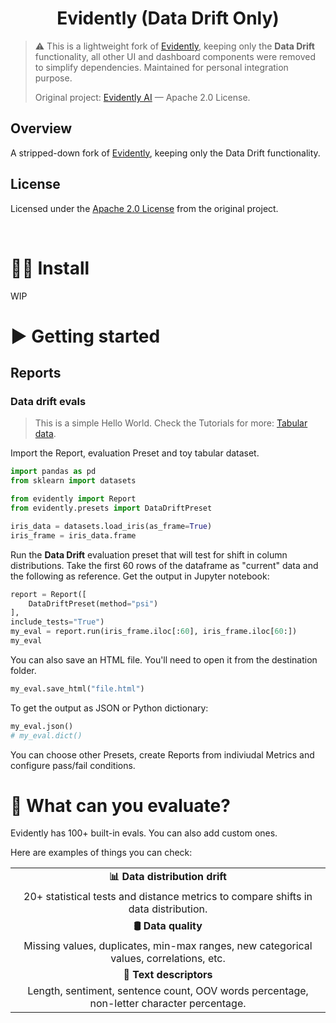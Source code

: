 <h1 align="center">Evidently (Data Drift Only)</h1>


> ⚠️ This is a lightweight fork of [Evidently](https://github.com/evidentlyai/evidently),
> keeping only the **Data Drift** functionality,
> all other UI and dashboard components were removed to simplify dependencies.
> Maintained for personal integration purpose.
>
> Original project: [Evidently AI](https://github.com/evidentlyai/evidently) — Apache 2.0 License.



## Overview
A stripped-down fork of [Evidently](https://github.com/evidentlyai/evidently), keeping only the Data Drift functionality.


## License
Licensed under the [Apache 2.0 License](./LICENSE) from the original project.


<br>

# 👩‍💻 Install

WIP

# ▶️  Getting started

## Reports


### Data drift evals

> This is a simple Hello World. Check the Tutorials for more: [Tabular data](https://docs.evidentlyai.com/quickstart_ml).

Import the Report, evaluation Preset and toy tabular dataset.

```python
import pandas as pd
from sklearn import datasets

from evidently import Report
from evidently.presets import DataDriftPreset

iris_data = datasets.load_iris(as_frame=True)
iris_frame = iris_data.frame
```

Run the **Data Drift** evaluation preset that will test for shift in column distributions. Take the first 60 rows of the dataframe as "current" data and the following as reference.  Get the output in Jupyter notebook:

```python
report = Report([
    DataDriftPreset(method="psi")
],
include_tests="True")
my_eval = report.run(iris_frame.iloc[:60], iris_frame.iloc[60:])
my_eval
```

You can also save an HTML file. You'll need to open it from the destination folder.

```python
my_eval.save_html("file.html")
```

To get the output as JSON or Python dictionary:
```python
my_eval.json()
# my_eval.dict()
```
You can choose other Presets, create Reports from indiviudal Metrics and configure pass/fail conditions.



# 🚦 What can you evaluate?

Evidently has 100+ built-in evals. You can also add custom ones.

Here are examples of things you can check:

|                           |
|:-------------------------:|
| **📊 Data distribution drift** |
| 20+ statistical tests and distance metrics to compare shifts in data distribution.
| **🛢 Data quality**        |
| Missing values, duplicates, min-max ranges, new categorical values, correlations, etc.
| **🔡 Text descriptors**   |
| Length, sentiment, sentence count, OOV words percentage, non-letter character percentage.

